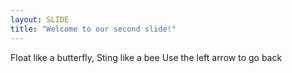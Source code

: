 ```yaml
---
layout: SLIDE
title: "Welcome to our second slide!"
---
```

Float like a butterfly, Sting like a bee
Use the left arrow to go back
